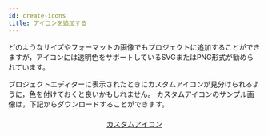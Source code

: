 ```yaml
---
id: create-icons
title: アイコンを追加する
---
```


どのようなサイズやフォーマットの画像でもプロジェクトに追加することができますが，アイコンには透明色をサポートしているSVGまたはPNG形式が勧められています。

プロジェクトエディターに表示されたときにカスタムアイコンが見分けられるように，色を付けておくと良いかもしれません。 カスタムアイコンのサンプル画像は，下記からダウンロードすることができます。

<div style="text-align: center; margin-top: 20px">
  <p>
    

<a class="button"
href="../assets/en/custom-icons/Custom-Icons.zip">カスタムアイコン</a>

  </p>
</div>